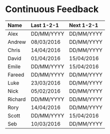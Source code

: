 # Continuous Feedback

| Name        | Last 1-2-1   | Next 1-2-1   |
| :---------- | :----------- | :----------- |
| Alex        | DD/MM/YYYY   | DD/MM/YYYY   |
| Andrew      | 08/03/2016   | DD/MM/YYYY   |
| Chris       | 14/04/2016   | DD/MM/YYYY   |
| David       | 01/04/2016   | 15/04/2016   |
| Emile       | DD/MM/YYYY   | 15/04/2016   |
| Fareed      | DD/MM/YYYY   | DD/MM/YYYY   |
| Luke        | 23/03/2016   | DD/MM/YYYY   |
| Nick        | 05/02/2016   | DD/MM/YYYY   |
| Richard     | DD/MM/YYYY   | DD/MM/YYYY   |
| Rory        | 14/04/2016   | DD/MM/YYYY   |
| Scott       | DD/MM/YYYY   | 15/04/2016   |
| Seb         | 10/03/2016   | DD/MM/YYYY   |
